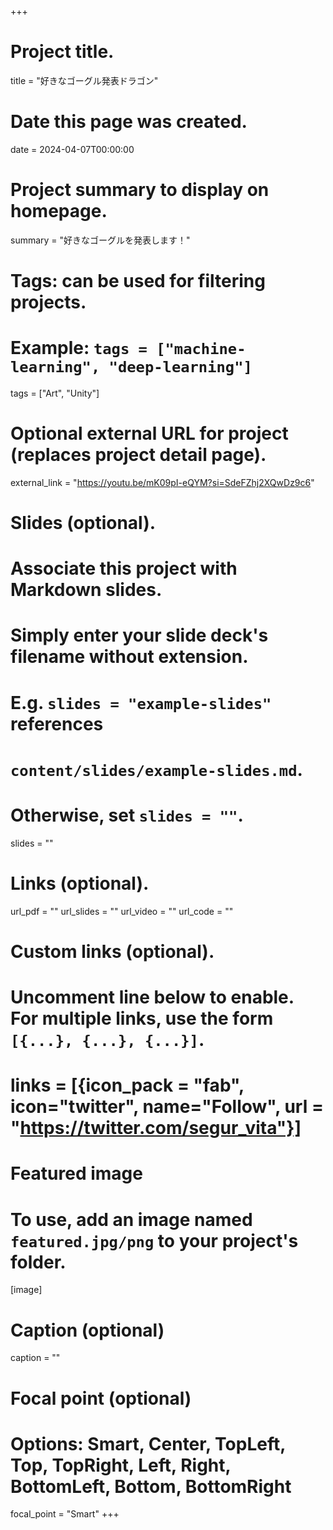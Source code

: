 +++
# Project title.
title = "好きなゴーグル発表ドラゴン"

# Date this page was created.
date = 2024-04-07T00:00:00

# Project summary to display on homepage.
summary = "好きなゴーグルを発表します！"

# Tags: can be used for filtering projects.
# Example: `tags = ["machine-learning", "deep-learning"]`
tags = ["Art", "Unity"]

# Optional external URL for project (replaces project detail page).
external_link = "https://youtu.be/mK09pI-eQYM?si=SdeFZhj2XQwDz9c6"

# Slides (optional).
#   Associate this project with Markdown slides.
#   Simply enter your slide deck's filename without extension.
#   E.g. `slides = "example-slides"` references 
#   `content/slides/example-slides.md`.
#   Otherwise, set `slides = ""`.
slides = ""

# Links (optional).
url_pdf = ""
url_slides = ""
url_video = ""
url_code = ""

# Custom links (optional).
#   Uncomment line below to enable. For multiple links, use the form `[{...}, {...}, {...}]`.
# links = [{icon_pack = "fab", icon="twitter", name="Follow", url = "https://twitter.com/segur_vita"}]

# Featured image
# To use, add an image named `featured.jpg/png` to your project's folder. 
[image]
  # Caption (optional)
  caption = ""

  # Focal point (optional)
  # Options: Smart, Center, TopLeft, Top, TopRight, Left, Right, BottomLeft, Bottom, BottomRight
  focal_point = "Smart"
+++

